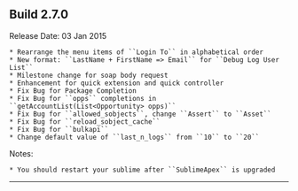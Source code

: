 Build 2.7.0
-----------
Release Date: 03 Jan 2015
    
    * Rearrange the menu items of ``Login To`` in alphabetical order
    * New format: ``LastName + FirstName => Email`` for ``Debug Log User List``
    * Milestone change for soap body request
    * Enhancement for quick extension and quick controller
    * Fix Bug for Package Completion
    * Fix Bug for ``opps`` completions in ``getAccountList(List<Opportunity> opps)``
    * Fix Bug for ``allowed_sobjects``, change ``Assert`` to ``Asset``
    * Fix Bug for ``reload_sobject_cache``
    * Fix Bug for ``bulkapi``
    * Change default value of ``last_n_logs`` from ``10`` to ``20``

Notes:

    * You should restart your sublime after ``SublimeApex`` is upgraded
-----------